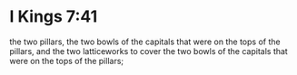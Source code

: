 # I Kings 7:41

the two pillars, the two bowls of the capitals that were on the tops of the pillars, and the two latticeworks to cover the two bowls of the capitals that were on the tops of the pillars;
